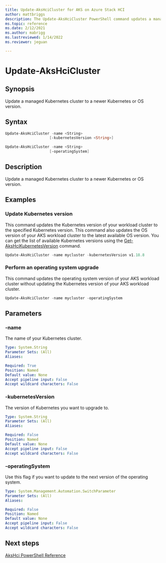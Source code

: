 ```yaml
---
title: Update-AksHciCluster for AKS on Azure Stack HCI
author: mattbriggs
description: The Update-AksHciCluster PowerShell command updates a managed Kubernetes cluster to a newer Kubernetes or OS version.
ms.topic: reference
ms.date: 2/12/2021
ms.author: mabrigg 
ms.lastreviewed: 1/14/2022
ms.reviewer: jeguan

---
```


# Update-AksHciCluster

## Synopsis
Update a managed Kubernetes cluster to a newer Kubernetes or OS version.

## Syntax

```powershell
Update-AksHciCluster -name <String>
                    [-kubernetesVersion <String>]
```

```powershell
Update-AksHciCluster -name <String>
                    [-operatingSystem]
```

## Description
Update a managed Kubernetes cluster to a newer Kubernetes or OS version.

## Examples

### Update Kubernetes version
This command updates the Kubernetes version of your workload cluster to the specified Kubernetes version. This command also updates the OS version of your AKS workload cluster to the latest available OS version. You can get the list of available Kubernetes versions using the [Get-AksHciKubernetesVersion](get-akshcikubernetesversion.md) command.
```powershell
Update-AksHciCluster -name mycluster -kubernetesVersion v1.18.8 
```

### Perform an operating system upgrade
This command updates the operating system version of your AKS workload cluster without updating the Kubernetes version of your AKS workload cluster.
```powershell
Update-AksHciCluster -name mycluster -operatingSystem
```

## Parameters

### -name
The name of your Kubernetes cluster.

```yaml
Type: System.String
Parameter Sets: (All)
Aliases:

Required: True
Position: Named
Default value: None
Accept pipeline input: False
Accept wildcard characters: False
```

### -kubernetesVersion
The version of Kubernetes you want to upgrade to.

```yaml
Type: System.String
Parameter Sets: (All)
Aliases:

Required: False
Position: Named
Default value: None
Accept pipeline input: False
Accept wildcard characters: False
```

### -operatingSystem
Use this flag if you want to update to the next version of the operating system.

```yaml
Type: System.Management.Automation.SwitchParameter
Parameter Sets: (All)
Aliases:

Required: False
Position: Named
Default value: None
Accept pipeline input: False
Accept wildcard characters: False
```

## Next steps

[AksHci PowerShell Reference](index.md)